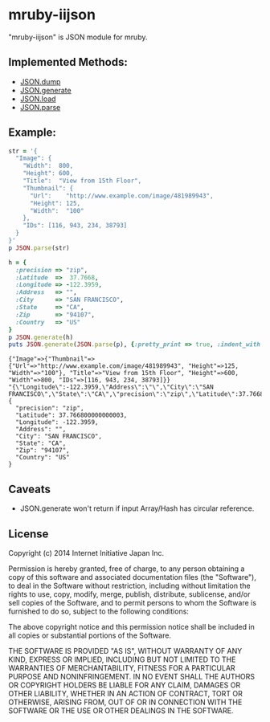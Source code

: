# mruby-iijson

"mruby-iijson" is JSON module for mruby.


## Implemented Methods:
 - [JSON.dump](http://docs.ruby-lang.org/en/2.2.0/JSON.html#method-i-dump)
 - [JSON.generate](http://docs.ruby-lang.org/en/2.2.0/JSON.html#method-i-generate)
 - [JSON.load](http://docs.ruby-lang.org/en/2.2.0/JSON.html#method-i-load)
 - [JSON.parse](http://docs.ruby-lang.org/en/2.2.0/JSON.html#method-i-parse)


## Example:

```Ruby
str = '{
  "Image": {
    "Width":  800,
    "Height": 600,
    "Title":  "View from 15th Floor",
    "Thumbnail": {
      "Url":    "http://www.example.com/image/481989943",
      "Height": 125,
      "Width":  "100"
    },
    "IDs": [116, 943, 234, 38793]
  }
}'
p JSON.parse(str)

h = {
  :precision => "zip",
  :Latitude  =>  37.7668,
  :Longitude => -122.3959,
  :Address   => "",
  :City      => "SAN FRANCISCO",
  :State     => "CA",
  :Zip       => "94107",
  :Country   => "US"
}
p JSON.generate(h)
puts JSON.generate(JSON.parse(p), {:pretty_print => true, :indent_with => 2})
```

```
{"Image"=>{"Thumbnail"=>{"Url"=>"http://www.example.com/image/481989943", "Height"=>125, "Width"=>"100"}, "Title"=>"View from 15th Floor", "Height"=>600, "Width"=>800, "IDs"=>[116, 943, 234, 38793]}}
"{\"Longitude\":-122.3959,\"Address\":\"\",\"City\":\"SAN FRANCISCO\",\"State\":\"CA\",\"precision\":\"zip\",\"Latitude\":37.7668,\"Zip\":\"94107\",\"Country\":\"US\"}"
{
  "precision": "zip",
  "Latitude": 37.766800000000003,
  "Longitude": -122.3959,
  "Address": "",
  "City": "SAN FRANCISCO",
  "State": "CA",
  "Zip": "94107",
  "Country": "US"
}
```


## Caveats

 - JSON.generate won't return if input Array/Hash has circular reference.


## License

Copyright (c) 2014 Internet Initiative Japan Inc.

Permission is hereby granted, free of charge, to any person obtaining a 
copy of this software and associated documentation files (the "Software"), 
to deal in the Software without restriction, including without limitation 
the rights to use, copy, modify, merge, publish, distribute, sublicense, 
and/or sell copies of the Software, and to permit persons to whom the 
Software is furnished to do so, subject to the following conditions:

The above copyright notice and this permission notice shall be included in 
all copies or substantial portions of the Software.

THE SOFTWARE IS PROVIDED "AS IS", WITHOUT WARRANTY OF ANY KIND, EXPRESS OR 
IMPLIED, INCLUDING BUT NOT LIMITED TO THE WARRANTIES OF MERCHANTABILITY, 
FITNESS FOR A PARTICULAR PURPOSE AND NONINFRINGEMENT. IN NO EVENT SHALL THE 
AUTHORS OR COPYRIGHT HOLDERS BE LIABLE FOR ANY CLAIM, DAMAGES OR OTHER 
LIABILITY, WHETHER IN AN ACTION OF CONTRACT, TORT OR OTHERWISE, ARISING 
FROM, OUT OF OR IN CONNECTION WITH THE SOFTWARE OR THE USE OR OTHER 
DEALINGS IN THE SOFTWARE.
